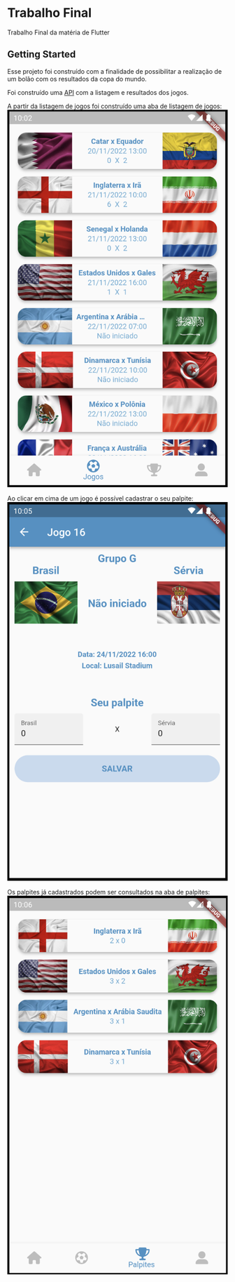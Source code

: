 # Trabalho Final

Trabalho Final da matéria de Flutter

## Getting Started

Esse projeto foi construído com a finalidade de possibilitar a realização de um bolão com os resultados da copa do mundo.

Foi construído uma [API](https://demo2840398.mockable.io/plays) com a listagem e resultados dos jogos.

A partir da listagem de jogos foi construído uma aba de listagem de jogos:
![jogos.png](/assets/readme/jogos.png)

Ao clicar em cima de um jogo é possível cadastrar o seu palpite:
![palpite.png](/assets/readme/palpite.png)

Os palpites já cadastrados podem ser consultados na aba de palpites:
![lista_palpite.png](/assets/readme/lista_palpite.png)

